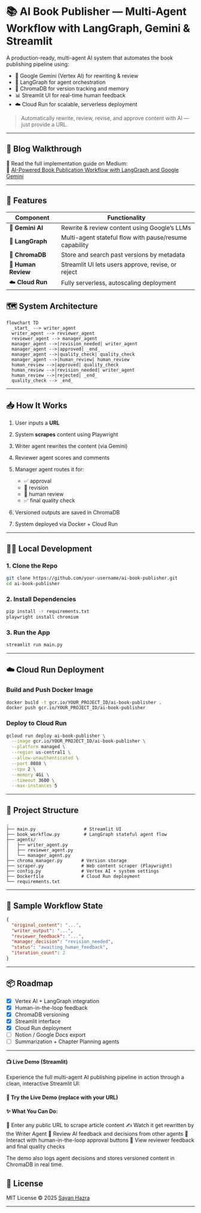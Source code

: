 # 📚 **AI Book Publisher — Multi-Agent Workflow with LangGraph, Gemini & Streamlit**

A production-ready, multi-agent AI system that automates the book publishing pipeline using:

- 🧠 Google Gemini (Vertex AI) for rewriting & review  
- 🔁 LangGraph for agent orchestration  
- 💾 ChromaDB for version tracking and memory  
- 📊 Streamlit UI for real-time human feedback  
- ☁️ Cloud Run for scalable, serverless deployment  

> Automatically rewrite, review, revise, and approve content with AI — just provide a URL.

---

## 📝 Blog Walkthrough

📖 Read the full implementation guide on Medium:  
🔗 [AI-Powered Book Publication Workflow with LangGraph and Google Gemini](https://medium.com/@hazrasayan201442/ai-powered-book-publication-workflow-with-langgraph-and-google-gemini-1df9f41e63bf)

---

## 🚀 Features

| Component        | Functionality                                            |
|------------------|----------------------------------------------------------|
| 🧠 **Gemini AI**     | Rewrite & review content using Google’s LLMs            |
| 🔁 **LangGraph**     | Multi-agent stateful flow with pause/resume capability |
| 💾 **ChromaDB**      | Store and search past versions by metadata             |
| 🧍 **Human Review**  | Streamlit UI lets users approve, revise, or reject     |
| ☁️ **Cloud Run**     | Fully serverless, autoscaling deployment               |



## 🗺️ System Architecture

```mermaid
flowchart TD
  _start_ --> writer_agent
  writer_agent --> reviewer_agent
  reviewer_agent --> manager_agent
  manager_agent -->|revision_needed| writer_agent
  manager_agent -->|approved| _end_
  manager_agent -->|quality_check| quality_check
  manager_agent -->|human_review| human_review
  human_review -->|approved| quality_check
  human_review -->|revision_needed| writer_agent
  human_review -->|rejected| _end_
  quality_check --> _end_
````

---

## 📥 How It Works

1. User inputs a **URL**
2. System **scrapes** content using Playwright
3. Writer agent rewrites the content (via Gemini)
4. Reviewer agent scores and comments
5. Manager agent routes it for:

   * ✅ approval
   * 🔁 revision
   * 🧍 human review
   * ✅ final quality check
6. Versioned outputs are saved in ChromaDB
7. System deployed via Docker + Cloud Run

---

## 🧑‍💻 Local Development

### 1. Clone the Repo

```bash
git clone https://github.com/your-username/ai-book-publisher.git
cd ai-book-publisher
```

### 2. Install Dependencies

```bash
pip install -r requirements.txt
playwright install chromium
```

### 3. Run the App

```bash
streamlit run main.py
```

---

## ☁️ Cloud Run Deployment

### Build and Push Docker Image

```bash
docker build -t gcr.io/YOUR_PROJECT_ID/ai-book-publisher .
docker push gcr.io/YOUR_PROJECT_ID/ai-book-publisher
```

### Deploy to Cloud Run

```bash
gcloud run deploy ai-book-publisher \
  --image gcr.io/YOUR_PROJECT_ID/ai-book-publisher \
  --platform managed \
  --region us-central1 \
  --allow-unauthenticated \
  --port 8080 \
  --cpu 2 \
  --memory 4Gi \
  --timeout 3600 \
  --max-instances 5
```

---

## 📂 Project Structure

```
.
├── main.py                  # Streamlit UI
├── book_workflow.py         # LangGraph stateful agent flow
├── agents/
│   ├── writer_agent.py
│   ├── reviewer_agent.py
│   └── manager_agent.py
├── chroma_manager.py       # Version storage
├── scraper.py              # Web content scraper (Playwright)
├── config.py               # Vertex AI + system settings
├── Dockerfile              # Cloud Run deployment
└── requirements.txt
```

---

## 🧪 Sample Workflow State

```json
{
  "original_content": "...",
  "writer_output": "...",
  "reviewer_feedback": "...",
  "manager_decision": "revision_needed",
  "status": "awaiting_human_feedback",
  "iteration_count": 2
}
```

---

## 📦 Roadmap

* [x] Vertex AI + LangGraph integration
* [x] Human-in-the-loop feedback
* [x] ChromaDB versioning
* [x] Streamlit interface
* [x] Cloud Run deployment
* [ ] Notion / Google Docs export
* [ ] Summarization + Chapter Planning agents

---

#### 📺 Live Demo (Streamlit)

Experience the full multi-agent AI publishing pipeline in action through a clean, interactive Streamlit UI:

#### 🔗 Try the Live Demo (replace with your URL)


#### ✨ What You Can Do:

📝 Enter any public URL to scrape article content
✍️ Watch it get rewritten by the Writer Agent
🧠 Review AI feedback and decisions from other agents
🧍 Interact with human-in-the-loop approval buttons
🧾 View reviewer feedback and final quality checks

The demo also logs agent decisions and stores versioned content in ChromaDB in real time.

## 📄 License

MIT License © 2025 [Sayan Hazra](https://github.com/hazrasayan)

---

